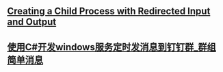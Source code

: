 ## [Creating a Child Process with Redirected Input and Output](https://docs.microsoft.com/zh-cn/windows/desktop/ProcThread/creating-a-child-process-with-redirected-input-and-output)
## [使用C#开发windows服务定时发消息到钉钉群_群组简单消息](https://www.cnblogs.com/lxhbky/p/10242839.html)
